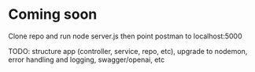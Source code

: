 # Coming soon 

Clone repo and run node server.js then point postman to localhost:5000

TODO: structure app (controller, service, repo, etc), upgrade to nodemon, error handling and logging, swagger/openai, etc